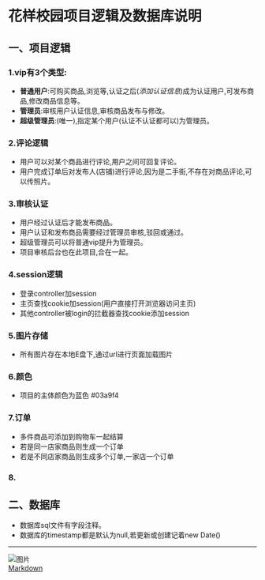 # 花样校园项目逻辑及数据库说明  
## 一、项目逻辑  
### 1.vip有3个类型:  
* **普通用户**:可购买商品,浏览等,认证之后(*添加认证信息*)成为认证用户,可发布商品,修改商品信息等。  
* **管理员**:审核用户认证信息,审核商品发布与修改。  
* **超级管理员**:(唯一),指定某个用户(认证不认证都可以)为管理员。  
### 2.评论逻辑  
* 用户可以对某个商品进行评论,用户之间可回复评论。
* 用户完成订单后对发布人(店铺)进行评论,因为是二手街,不存在对商品评论,可以传照片。
### 3.审核认证  
* 用户经过认证后才能发布商品。
* 用户认证和发布商品需要经过管理员审核,驳回或通过。
* 超级管理员可以将普通vip提升为管理员。
* 项目审核后台也在此项目,合在一起。
### 4.session逻辑
* 登录controller加session
* 主页查找cookie加session(用户直接打开浏览器访问主页)
* 其他controller被login的拦截器查找cookie添加session
### 5.图片存储
* 所有图片存在本地E盘下,通过url进行页面加载图片
### 6.颜色
* 项目的主体颜色为蓝色 #03a9f4
### 7.订单
* 多件商品可添加到购物车一起结算
* 若是同一店家商品则生成一个订单
* 若是不同店家商品则生成多个订单,一家店一个订单
### 8. 
## 二、数据库  
* 数据库sql文件有字段注释。
* 数据库的timestamp都是默认为null,若更新或创建记着new Date()
---
 ![图片](https://avatars1.githubusercontent.com/u/19592001?v=3&s=40)  
 [Markdown](http://blog.csdn.net/zhaokaiqiang1992/article/details/41349819)  
 